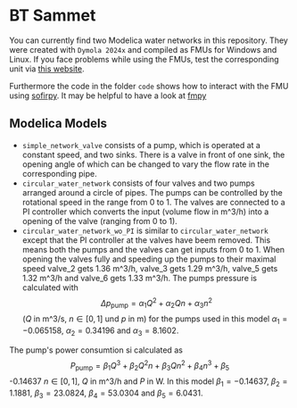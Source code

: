 # BT Sammet

You can currently find two Modelica water networks in this repository. They were created with `Dymola 2024x` and compiled as FMUs for Windows and Linux. If you face problems while using the FMUs, test the corresponding unit via [this website](https://fmu-check.herokuapp.com/).

Furthermore the code in the folder `code` shows how to interact with the FMU using [sofirpy](https://sofirpy.readthedocs.io/en/stable/). It may be helpful to have a look at [fmpy](https://github.com/CATIA-Systems/FMPy)

## Modelica Models
- `simple_network_valve` consists of a pump, which is operated at a constant speed, and two sinks. There is a valve in front of one sink, the opening angle of which can be changed to vary the flow rate in the corresponding pipe.
- `circular_water_network` consists of four valves and two pumps arranged around a circle of pipes. The pumps can be controlled by the rotational speed in the range from 0 to 1. The valves are connected to a PI controller which converts the input (volume flow in m^3/h) into a opening
of the valve (ranging from 0 to 1).
- `circular_water_network_wo_PI` is similar to `circular_water_network` except that the PI controller at the valves have beem removed. This means both the pumps and the valves can get inputs from 0 to 1. When opening the valves fully and
speeding up the pumps to their maximal speed valve_2 gets 1.36 m^3/h, valve_3 gets 1.29 m^3/h, valve_5 gets 1.32 m^3/h and valve_6 gets 1.33 m^3/h.
The pumps pressure is calculated with
$$
\Delta p_\mathrm{pump}= \alpha_1 Q^2 + \alpha_2 Q n + \alpha_3 n^2
$$
($Q$ in m^3/s, $n \in [0, 1]$ und $p$ in m) for the pumps used in this model $\alpha_1 = -0.065158$, $\alpha_2 = 0.34196$ and $\alpha_3 = 8.1602$.

The pump's power consumtion si calculated as
$$
P_\mathrm{pump} = \beta_1 Q^3 + \beta_2 Q^2 n + \beta_3 Q n^2 + \beta_4 n^3+\beta_5
$$-0.14637
$n \in [0, 1]$, $Q$ in m^3/h and $P$ in W. In this model $\beta_1 = -0.14637$, $\beta_2 = 1.1881$, $\beta_3=23.0824$, $\beta_4 = 53.0304$ and $\beta_5 = 6.0431$.
